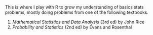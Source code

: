 This is where I play with R to grow my understanding of basics stats problems, mostly doing problems from one of the following textbooks.

1. *Mathematical Statistics and Data Analysis* (3rd ed) by John Rice
2. *Probability and Statistics* (2nd ed) by Evans and Rosenthal
